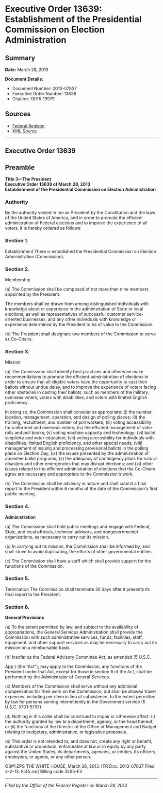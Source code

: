 # Executive Order 13639: Establishment of the Presidential Commission on Election Administration

## Summary

**Date:** March 28, 2013

**Document Details:**
- Document Number: 2013-07837
- Executive Order Number: 13639
- Citation: 78 FR 19979

## Sources
- [Federal Register](https://www.federalregister.gov/documents/2013/04/03/2013-07837/establishment-of-the-presidential-commission-on-election-administration)
- [XML Source](https://www.federalregister.gov/documents/full_text/xml/2013/04/03/2013-07837.xml)

---

## Executive Order 13639

## Preamble

**Title 3—The President**  
**Executive Order 13639 of March 28, 2013**  
**Establishment of the Presidential Commission on Election Administration**

### Authority

By the authority vested in me as President by the Constitution and the laws of the United States of America, and in order to promote the efficient administration of Federal elections and to improve the experience of all voters, it is hereby ordered as follows:
### Section 1.

Establishment
There is established the Presidential Commission on Election Administration (Commission).
### Section 2.

Membership

(a) The Commission shall be composed of not more than nine members appointed by the President.

The members shall be drawn from among distinguished individuals with knowledge about or experience in the administration of State or local elections, as well as representatives of successful customer service-oriented businesses, and any other individuals with knowledge or experience determined by the President to be of value to the Commission.

(b) The President shall designate two members of the Commission to serve as Co-Chairs.
### Section 3.

Mission

(a) The Commission shall identify best practices and otherwise make recommendations to promote the efficient administration of elections in order to ensure that all eligible voters have the opportunity to cast their ballots without undue delay, and to improve the experience of voters facing other obstacles in casting their ballots, such as members of the military, overseas voters, voters with disabilities, and voters with limited English proficiency.

In doing so, the Commission shall consider as appropriate:
    (i) the number, location, management, operation, and design of polling places;
    (ii) the training, recruitment, and number of poll workers;
    (iii) voting accessibility for uniformed and overseas voters;
    (iv) the efficient management of voter rolls and poll books;
    (v) voting machine capacity and technology;
    (vi) ballot simplicity and voter education;
    (vii) voting accessibility for individuals with disabilities, limited English proficiency, and other special needs;
    (viii) management of issuing and processing provisional ballots in the polling place on Election Day;
    (ix) the issues presented by the administration of absentee ballot programs;
    (x) the adequacy of contingency plans for natural disasters and other emergencies that may disrupt elections; and
    (xi) other issues related to the efficient administration of elections that the Co-Chairs agree are necessary and appropriate to the Commission's work.

(b) The Commission shall be advisory in nature and shall submit a final report to the President within 6 months of the date of the Commission's first public meeting.
### Section 4.

**Administration**

(a) The Commission shall hold public meetings and engage with Federal, State, and local officials, technical advisors, and nongovernmental organizations, as necessary to carry out its mission.

(b) In carrying out its mission, the Commission shall be informed by, and shall strive to avoid duplicating, the efforts of other governmental entities.

(c) The Commission shall have a staff which shall provide support for the functions of the Commission.
### Section 5.

Termination
The Commission shall terminate 30 days after it presents its final report to the President.
### Section 6.

**General Provisions**

(a) To the extent permitted by law, and subject to the availability of appropriations, the General Services Administration shall provide the Commission with such administrative services, funds, facilities, staff, equipment, and other support services as may be necessary to carry out its mission on a reimbursable basis.

(b) Insofar as the Federal Advisory Committee Act, as amended (5 U.S.C.

App.) (the “Act”), may apply to the Commission, any functions of the President under that Act, except for those in section 6 of the Act, shall be performed by the Administrator of General Services.

(c) Members of the Commission shall serve without any additional compensation for their work on the Commission, but shall be allowed travel expenses, including per diem in lieu of subsistence, to the extent permitted by law for persons serving intermittently in the Government service (5 U.S.C. 5701-5707).

(d) Nothing in this order shall be construed to impair or otherwise affect:
    (i) the authority granted by law to a department, agency, or the head thereof; or
    (ii) the functions of the Director of the Office of Management and Budget relating to budgetary, administrative, or legislative proposals.

(e) This order is not intended to, and does not, create any right or benefit, substantive or procedural, enforceable at law or in equity by any party against the United States, its departments, agencies, or entities, its officers, employees, or agents, or any other person.

OB#1.EPS
THE WHITE HOUSE,
March 28, 2013.
[FR Doc. 2013-07837
Filed 4-2-13; 8:45 am]
Billing code 3295-F3

---

*Filed by the Office of the Federal Register on March 28, 2013*
